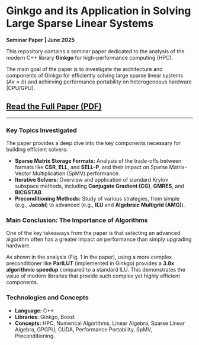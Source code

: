 # Ginkgo and its Application in Solving Large Sparse Linear Systems

**Seminar Paper | June 2025**

This repository contains a seminar paper dedicated to the analysis of the modern C++ library **Ginkgo** for high-performance computing (HPC).

The main goal of the paper is to investigate the architecture and components of Ginkgo for efficiently solving large sparse linear systems ($Ax=b$) and achieving performance portability on heterogeneous hardware (CPU/GPU).

## [Read the Full Paper (PDF)](./IN2107_paper.pdf)

---

### Key Topics Investigated

The paper provides a deep dive into the key components necessary for building efficient solvers:

* **Sparse Matrix Storage Formats:** Analysis of the trade-offs between formats like **CSR**, **ELL**, and **SELL-P**, and their impact on Sparse Matrix-Vector Multiplication (SpMV) performance.
* **Iterative Solvers:** Overview and application of standard Krylov subspace methods, including **Conjugate Gradient (CG)**, **GMRES**, and **BICGSTAB**.
* **Preconditioning Methods:** Study of various strategies, from simple (e.g., **Jacobi**) to advanced (e.g., **ILU** and **Algebraic Multigrid (AMG)**).

### Main Conclusion: The Importance of Algorithms

One of the key takeaways from the paper is that selecting an advanced algorithm often has a greater impact on performance than simply upgrading hardware.

As shown in the analysis (Fig. 1 in the paper), using a more complex preconditioner like **ParILUT** (implemented in Ginkgo) provides a **3.8x algorithmic speedup** compared to a standard ILU. This demonstrates the value of modern libraries that provide such complex yet highly efficient components.

### Technologies and Concepts

* **Language:** C++
* **Libraries:** Ginkgo, Boost
* **Concepts:** HPC, Numerical Algorithms, Linear Algebra, Sparse Linear Algebra, GPGPU, CUDA, Performance Portability, SpMV, Preconditioning.

